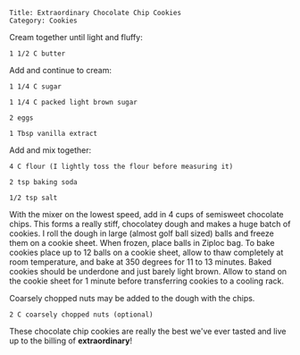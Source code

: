 ~~~ recipe-info
Title: Extraordinary Chocolate Chip Cookies
Category: Cookies
~~~

Cream together until light and fluffy:

~~~ recipe-ingredients
1 1/2 C butter
~~~

Add and continue to cream:

~~~ recipe-ingredients
1 1/4 C sugar

1 1/4 C packed light brown sugar

2 eggs

1 Tbsp vanilla extract
~~~

Add and mix together:

~~~ recipe-ingredients
4 C flour (I lightly toss the flour before measuring it)

2 tsp baking soda

1/2 tsp salt
~~~

With the mixer on the lowest speed, add in 4 cups of semisweet chocolate chips. This forms a really
stiff, chocolatey dough and makes a huge batch of cookies. I roll the dough in large (almost golf
ball sized) balls and freeze them on a cookie sheet. When frozen, place balls in Ziploc bag. To bake
cookies place up to 12 balls on a cookie sheet, allow to thaw completely at room temperature, and
bake at 350 degrees for 11 to 13 minutes. Baked cookies should be underdone and just barely light
brown. Allow to stand on the cookie sheet for 1 minute before transferring cookies to a cooling
rack.

Coarsely chopped nuts may be added to the dough with the chips.

~~~ recipe-ingredients
2 C coarsely chopped nuts (optional)
~~~

These chocolate chip cookies are really the best we've ever tasted and live up to the billing of
**extraordinary**!
